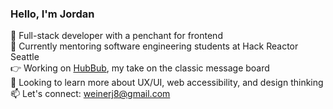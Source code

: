 ### Hello, I'm Jordan

:wave: Full-stack developer with a penchant for frontend <br />
:briefcase: Currently mentoring software engineering students at Hack Reactor Seattle <br />
:point_right: Working on [HubBub](https://github.com/jnweiner/HubBub), my take on the classic message board <br />
:eyes: Looking to learn more about UX/UI, web accessibility, and design thinking <br />
:mailbox: Let's connect: weinerj8@gmail.com <br />



<!--
**jnweiner/jnweiner** is a ✨ _special_ ✨ repository because its `README.md` (this file) appears on your GitHub profile.

Here are some ideas to get you started:

- 🔭 I’m currently working on ...
- 🌱 I’m currently learning ...
- 👯 I’m looking to collaborate on ...
- 🤔 I’m looking for help with ...
- 💬 Ask me about ...
- 📫 How to reach me: ...
- 😄 Pronouns: ...
- ⚡ Fun fact: ...
-->
